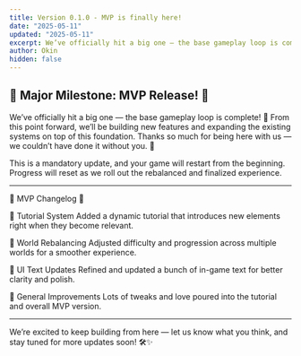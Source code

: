 ```yaml
---
title: Version 0.1.0 - MVP is finally here!
date: "2025-05-11"
updated: "2025-05-11"
excerpt: We’ve officially hit a big one — the base gameplay loop is complete!
author: Okin
hidden: false
---
```


## 🚀 Major Milestone: MVP Release! 🚀

We’ve officially hit a big one — the base gameplay loop is complete! 🎉 From this point forward, we’ll be building new features and expanding the existing systems on top of this foundation.
Thanks so much for being here with us — we couldn’t have done it without you. 💚

This is a mandatory update, and your game will restart from the beginning. Progress will reset as we roll out the rebalanced and finalized experience.

---

🌟 MVP Changelog 🌟

🔹 Tutorial System
Added a dynamic tutorial that introduces new elements right when they become relevant.

🔹 World Rebalancing
Adjusted difficulty and progression across multiple worlds for a smoother experience.

🔹 UI Text Updates
Refined and updated a bunch of in-game text for better clarity and polish.

🔹 General Improvements
Lots of tweaks and love poured into the tutorial and overall MVP version.

---

We’re excited to keep building from here — let us know what you think, and stay tuned for more updates soon! 🛠️✨

